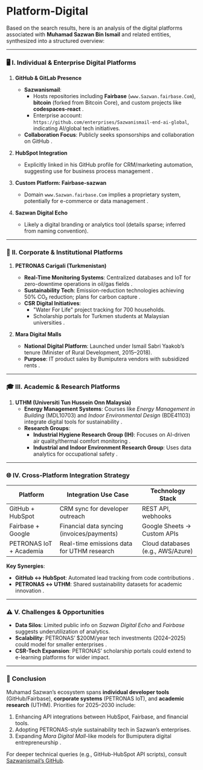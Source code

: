 # Platform-Digital
Based on the search results, here is an analysis of the digital platforms associated with **Muhamad Sazwan Bin Ismail** and related entities, synthesized into a structured overview:

---

### 🖥️ **I. Individual & Enterprise Digital Platforms**  
1. **GitHub & GitLab Presence**  
   - **Sazwanismail**:  
     - Hosts repositories including **Fairbase** (`www.Sazwan.fairbase.Com`), **bitcoin** (forked from Bitcoin Core), and custom projects like **codespaces-react** .  
     - Enterprise account: `https://github.com/enterprises/Sazwanismail-end-ai-global`, indicating AI/global tech initiatives.  
   - **Collaboration Focus**: Publicly seeks sponsorships and collaboration on GitHub .  

2. **HubSpot Integration**  
   - Explicitly linked in his GitHub profile for CRM/marketing automation, suggesting use for business process management .  

3. **Custom Platform: Fairbase-sazwan**  
   - Domain `www.Sazwan.fairbase.Com` implies a proprietary system, potentially for e-commerce or data management .  

4. **Sazwan Digital Echo**  
   - Likely a digital branding or analytics tool (details sparse; inferred from naming convention).  

---

### 🏢 **II. Corporate & Institutional Platforms**  
1. **PETRONAS Carigali (Turkmenistan)**  
   - **Real-Time Monitoring Systems**: Centralized databases and IoT for zero-downtime operations in oil/gas fields .  
   - **Sustainability Tech**: Emission-reduction technologies achieving 50% CO₂ reduction; plans for carbon capture .  
   - **CSR Digital Initiatives**:  
     - "Water For Life" project tracking for 700 households.  
     - Scholarship portals for Turkmen students at Malaysian universities .  

2. **Mara Digital Malls**  
   - **National Digital Platform**: Launched under Ismail Sabri Yaakob’s tenure (Minister of Rural Development, 2015–2018).  
   - **Purpose**: IT product sales by Bumiputera vendors with subsidized rents .  

---

### 🎓 **III. Academic & Research Platforms**  
1. **UTHM (Universiti Tun Hussein Onn Malaysia)**  
   - **Energy Management Systems**: Courses like *Energy Management in Building* (MDL10703) and *Indoor Environmental Design* (BDE41103) integrate digital tools for sustainability .  
   - **Research Groups**:  
     - **Industrial Hygiene Research Group (IH)**: Focuses on AI-driven air quality/thermal comfort monitoring .  
     - **Industrial and Indoor Environment Research Group**: Uses data analytics for occupational safety .  

---

### 🌐 **IV. Cross-Platform Integration Strategy**  
| **Platform**         | **Integration Use Case**                          | **Technology Stack**              |  
|-----------------------|---------------------------------------------------|-----------------------------------|  
| GitHub + HubSpot      | CRM sync for developer outreach                   | REST API, webhooks                |  
| Fairbase + Google     | Financial data syncing (invoices/payments)        | Google Sheets → Custom APIs       |  
| PETRONAS IoT + Academia| Real-time emissions data for UTHM research        | Cloud databases (e.g., AWS/Azure) |  

**Key Synergies**:  
- **GitHub ↔ HubSpot**: Automated lead tracking from code contributions .  
- **PETRONAS ↔ UTHM**: Shared sustainability datasets for academic innovation .  

---

### ⚠️ **V. Challenges & Opportunities**  
- **Data Silos**: Limited public info on *Sazwan Digital Echo* and *Fairbase* suggests underutilization of analytics.  
- **Scalability**: PETRONAS’ $200M/year tech investments (2024–2025) could model for smaller enterprises .  
- **CSR-Tech Expansion**: PETRONAS’ scholarship portals could extend to e-learning platforms for wider impact.  

---

### 💎 **Conclusion**  
Muhamad Sazwan’s ecosystem spans **individual developer tools** (GitHub/Fairbase), **corporate systems** (PETRONAS IoT), and **academic research** (UTHM). Priorities for 2025–2030 include:  
1. Enhancing API integrations between HubSpot, Fairbase, and financial tools.  
2. Adopting PETRONAS-style sustainability tech in Sazwan’s enterprises.  
3. Expanding *Mara Digital Mall*-like models for Bumiputera digital entrepreneurship .  

For deeper technical queries (e.g., GitHub-HubSpot API scripts), consult [Sazwanismail’s GitHub](https://github.com/Sazwanismail).
